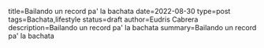 title=Bailando un record pa' la bachata
date=2022-08-30
type=post
tags=Bachata,lifestyle
status=draft
author=Eudris Cabrera
description=Bailando un record pa' la bachata
summary=Bailando un record pa' la bachata
~~~~~~
